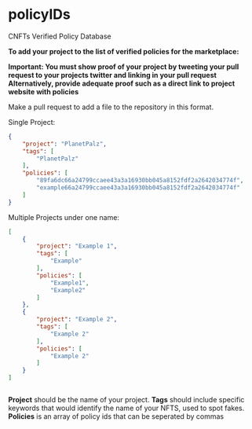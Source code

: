 # policyIDs
CNFTs Verified Policy Database

__**To add your project to the list of verified policies for the marketplace:**__

**__Important:__ You must show proof of your project by tweeting your pull request to your projects twitter and linking in your pull request
Alternatively, provide adequate proof such as a direct link to project website with policies**

Make a pull request to add a file to the repository in this format.

Single Project:
```json
{
    "project": "PlanetPalz",
    "tags": [
        "PlanetPalz"
    ],
    "policies": [
        "89fa6dc66a24799ccaee43a3a16930bb045a8152fdf2a2642034774f",
        "example66a24799ccaee43a3a16930bb045a8152fdf2a2642034774f"
    ]
}
```

Multiple Projects under one name:
```json
[
    {
        "project": "Example 1",
        "tags": [
            "Example"
        ],
        "policies": [
            "Example1",
            "Example2"
        ]
    },
    {
        "project": "Example 2",
        "tags": [
            "Example 2"
        ],
        "policies": [
            "Example 2"
        ]
    }
]



```


**Project** should be the name of your project.
**Tags** should include specific keywords that would identify the name of your NFTS, used to spot fakes.
**Policies** is an array of policy ids that can be seperated by commas
